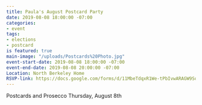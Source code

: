```yaml
---
title: Paula's August Postcard Party
date: 2019-08-08 18:00:00 -07:00
categories:
- event
tags:
- elections
- postcard
is featured: true
main-image: "/uploads/Postcards%20Photo.jpg"
event-start-date: 2019-08-08 18:00:00 -07:00
event-end-date: 2019-08-08 20:00:00 -07:00
Location: North Berkeley Home
RSVP-link: https://docs.google.com/forms/d/11MbeTdqxR1We-tPbIvwARAGW9SqUdRcxK5E-Z79zZN8/edit
---
```


Postcards and Prosecco Thursday, August 8th